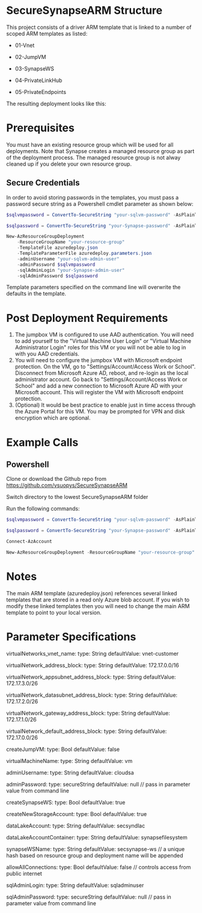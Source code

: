 # SecureSynapseARM Structure

This project consists of a driver ARM template that is linked to a number of scoped ARM templates as listed:

* 01-Vnet

* 02-JumpVM

* 03-SynapseWS

* 04-PrivateLinkHub

* 05-PrivateEndpoints

The resulting deployment looks like this:



# Prerequisites
You must have an existing resource group which will be used for all deployments. Note that Synapse creates a managed resource group as part of the deployment process. The managed resource group is not alway cleaned up if you delete your own resource group.

## Secure Credentials
In order to avoid storing passwords in the templates, you must pass a password secure string as a Powershell cmdlet parameter as shown below:
```powershell
$sqlvmpassword = ConvertTo-SecureString "your-sqlvm-password" -AsPlainText -Force

$sqlpassword = ConvertTo-SecureString "your-Synapse-password" -AsPlainText -Force

New-AzResourceGroupDeployment
    -ResourceGroupName "your-resource-group"
    -TemplateFile azuredeploy.json
    -TemplateParameterFile azuredeploy.parameters.json
    -adminUsername "your-sqlvm-admin-user"
    -adminPassword $sqlvmpassword
    -sqlAdminLogin "your-Synapse-admin-user"
    -sqlAdminPassword $sqlpassword
```

Template parameters specified on the command line will overwrite the defaults in the template.

# Post Deployment Requirements
1. The jumpbox VM is configured to use AAD authentication. You will need to add yourself to the "Virtual Machine User Login" or "Virtual Machine Administrator Login" roles for this VM or you will not be able to log in with you AAD credentials.
2. You will need to configure the jumpbox VM with Microsoft endpoint protection. On the VM, go to "Settings/Account/Access Work or School". Disconnect from Microsoft Azure AD, reboot, and re-login as the local administrator account. Go back to "Settings/Account/Access Work or School" and add a new connection to Microsoft Azure AD with your Microsoft account. This will register the VM with Microsoft endpoint protection.
3. (Optional) It would be best practice to enable just in time access through the Azure Portal for this VM. You may be prompted for VPN and disk encryption which are optional.

# Example Calls

## Powershell
Clone or download the Github repo from https://github.com/vsuopys/SecureSynapseARM

Switch directory to the lowest SecureSynapseARM folder

Run the following commands:

```powershell
$sqlvmpassword = ConvertTo-SecureString "your-sqlvm-password" -AsPlainText -Force

$sqlpassword = ConvertTo-SecureString "your-Synapse-password" -AsPlainText -Force

Connect-AzAccount

New-AzResourceGroupDeployment -ResourceGroupName "your-resource-group" -Name "your-deployment-name" -TemplateFile azuredeploy.json -TemplateParameterFile azuredeploy.parameters.json -adminUsername "your-sqlvm-admin-user" -adminPassword $sqlvmpassword -sqlAdminLogin "your-Synapse-admin-user" -sqlAdminPassword $sqlpassword
```

# Notes
The main ARM template (azuredeploy.json) references several linked templates that are stored in a read only Azure blob account. If you wish to modify these linked templates then you will need to change the main ARM template to point to your local version.

# Parameter Specifications

virtualNetworks_vnet_name:
    type: String
    defaultValue: vnet-customer

virtualNetwork_address_block:
    type: String
    defaultValue: 172.17.0.0/16

virtualNetwork_appsubnet_address_block:
    type: String
    defaultValue: 172.17.3.0/26

virtualNetwork_datasubnet_address_block:
    type: String
    defaultValue: 172.17.2.0/26

virtualNetwork_gateway_address_block:
    type: String
    defaultValue: 172.17.1.0/26

virtualNetwork_default_address_block:
    type: String
    defaultValue: 172.17.0.0/26

createJumpVM:
    type: Bool
    defaultValue: false

virtualMachineName:
    type: String
    defaultValue: vm

adminUsername:
    type: String
    defaultValue: cloudsa

adminPassword:
    type: secureString
    defaultValue: null          // pass in parameter value from command line

createSynapseWS:
    type: Bool
    defaultValue: true

createNewStorageAccount:
    type: Bool
    defaultValue: true

dataLakeAccount:
    type: String
    defaultValue: secsyndlac

dataLakeAccountContainer:
    type: String
    defaultValue: synapsefilesystem

synapseWSName:
    type: String
    defaultValue: secsynapse-ws     // a unique hash based on resource group and deployment name will be appended

allowAllConnections:
    type: Bool
    defaultValue: false     // controls access from public internet

sqlAdminLogin:
    type: String
    defaultValue: sqladminuser

sqlAdminPassword:
    type: secureString
    defaultValue: null      //  pass in parameter value from command line